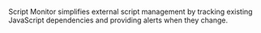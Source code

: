 Script Monitor simplifies external script management by tracking existing JavaScript dependencies and providing alerts when they change.